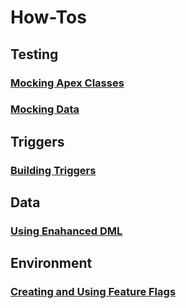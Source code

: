 # How-Tos

## Testing

### [Mocking Apex Classes](testing/mocking-classes.md)

### [Mocking Data](testing/mocking-data.md)

## Triggers

### [Building Triggers](triggers/building-triggers.md)

## Data

### [Using Enahanced DML](data/enhanced-dml.md)

## Environment

### [Creating and Using Feature Flags](env/feature-flags.md)
